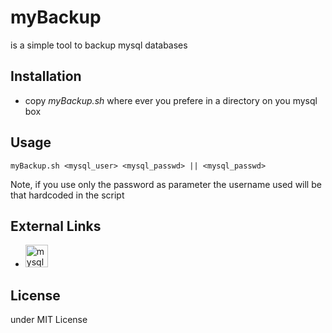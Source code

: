 # myBackup
is a simple tool to backup mysql databases

## Installation
- copy _myBackup.sh_ where ever you prefere in a directory on you mysql box

## Usage
`myBackup.sh <mysql_user> <mysql_passwd> || <mysql_passwd>`

Note, if you use only the password as parameter the username used will be that hardcoded in the script

## External Links
- <a href='https://www.mysql.com' target='_blank'><img height='36' style='border:0px;height:36px;' src='https://www.mysql.com' border='0' alt='mysql' /></a>

## License
under MIT License
